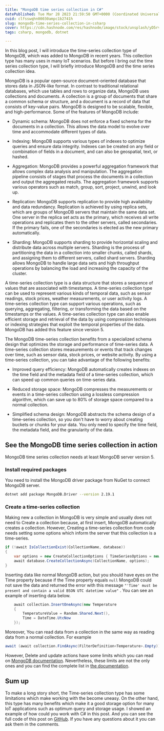 ```yaml
---
title: "MongoDB time series collection in C#"
datePublished: Tue Mar 28 2023 21:59:50 GMT+0000 (Coordinated Universal Time)
cuid: clfsswqhn00030ampc1b2741h
slug: mongodb-time-series-collection-in-csharp
cover: https://cdn.hashnode.com/res/hashnode/image/stock/unsplash/yD5rv8_WzxA/upload/f52a6d04bd2d2cee8de80f711f1f2f59.jpeg
tags: csharp, mongodb, dotnet

---
```


In this blog post, I will introduce the time-series collection type of MongoDB, which was added to MongoDB in recent years. This collection type has many uses in many IoT scenarios. But before I bring out the time series collection type, I will briefly introduce MongoDB and the time series collection idea.

MongoDB is a popular open-source document-oriented database that stores data in JSON-like format. In contrast to traditional relational databases, which use tables and rows to organize data, MongoDB uses collections and documents. A collection is a group of documents that share a common schema or structure, and a document is a record of data that consists of key-value pairs. MongoDB is designed to be scalable, flexible, and high-performance. Some of the features of MongoDB include:

* Dynamic schema: MongoDB does not enforce a fixed schema for the documents in a collection. This allows the data model to evolve over time and accommodate different types of data.
    
* Indexing: MongoDB supports various types of indexes to optimize queries and ensure data integrity. Indexes can be created on any field or combination of fields in a document, and can also be geospatial, text, or hashed.
    
* Aggregation: MongoDB provides a powerful aggregation framework that allows complex data analysis and manipulation. The aggregation pipeline consists of stages that process the documents in a collection and output the aggregated results. The aggregation framework supports various operators such as match, group, sort, project, unwind, and look up.
    
* Replication: MongoDB supports replication to provide high availability and data redundancy. Replication is achieved by using replica sets, which are groups of MongoDB servers that maintain the same data set. One server in the replica set acts as the primary, which receives all write operations and replicates them to the other servers, called secondaries. If the primary fails, one of the secondaries is elected as the new primary automatically.
    
* Sharding: MongoDB supports sharding to provide horizontal scaling and distribute data across multiple servers. Sharding is the process of partitioning the data in a collection into smaller chunks, called shards, and assigning them to different servers, called shard servers. Sharding allows MongoDB to handle large data sets and high throughput operations by balancing the load and increasing the capacity of the cluster.
    

A time-series collection type is a data structure that stores a sequence of values that are associated with timestamps. A time-series collection type can be used to represent various kinds of temporal data, such as sensor readings, stock prices, weather measurements, or user activity logs. A time-series collection type can support various operations, such as querying, aggregating, filtering, or transforming the data based on the timestamps or the values. A time-series collection type can also enable efficient storage and retrieval of the data by using compression techniques or indexing strategies that exploit the temporal properties of the data. MongoDB has added this feature since version 5.

The MongoDB time-series collection benefits from a specialized schema design that optimizes the storage and performance of time-series data. A time-series collection stores measurements or events that track changes over time, such as sensor data, stock prices, or website activity. By using a time-series collection, you can take advantage of the following benefits:

* Improved query efficiency: MongoDB automatically creates indexes on the time field and the metadata field of a time-series collection, which can speed up common queries on time-series data.
    
* Reduced storage space: MongoDB compresses the measurements or events in a time-series collection using a lossless compression algorithm, which can save up to 80% of storage space compared to a normal collection.
    
* Simplified schema design: MongoDB abstracts the schema design of a time-series collection, so you don't have to worry about creating buckets or chunks for your data. You only need to specify the time field, the metadata field, and the granularity of the data.
    

## See the MongoDB time series collection in action

MongoDB time series collection needs at least MongoDB server version 5.

### Install required packages

You need to install the MongoDB driver package from NuGet to connect MongoDB server.

```bash
dotnet add package MongoDB.Driver --version 2.19.1
```

### Create a time-series collection

Making new a collection in MongoDB is very simple and usually does not need to Create a collection because, at first insert, MongoDB automatically creates a collection. However, Creating a time-series collection from code needs setting some options which inform the server that this collection is a time-series.

```csharp
if (!await IsCollectionExist(CollectionName, database))
{
    var options = new CreateCollectionOptions { TimeSeriesOptions = new TimeSeriesOptions("time") };
    await database.CreateCollectionAsync(CollectionName, options);
}
```

Inserting data like normal MongoDB action, but you should have eyes on the Time property because if the Time property equals `null` MongoDB could not save the data and returned the error with this message `"'Time' must be present and contain a valid BSON UTC datetime value"` . You can see an example of inserting data below.

```csharp
    await collection.InsertOneAsync(new Temperature
    {
        TemperatureValue = Random.Shared.Next(),
        Time = DateTime.UtcNow
    });
```

Moreover, You can read data from a collection in the same way as reading data from a normal collection. For example

```csharp
await (await collection.FindAsync(FilterDefinition<Temperature>.Empty)).ToListAsync();
```

However, Delete and update actions have some limits which you can read on [MongoDB documentation](https://www.mongodb.com/docs/v5.0/core/timeseries/timeseries-limitations/#updates-and-deletes). Nevertheless, these limits are not the only ones and you can find the complete list in [the documentation](https://www.mongodb.com/docs/v5.0/core/timeseries/timeseries-limitations/).

## Sum up

To make a long story short, the Time-series collection type has some limitations which make working with the become uneasy. On the other hand, this type has many benefits which make it a good storage option for many IoT applications such as optimum query and storage usage. I showed an example of how could you work with C# in this post. And you can see the full code of this post on [GitHub](https://github.com/behroozbc/MongoDbTimeCollectionBlogPost). If you have any questions about it you can ask them in the comments.